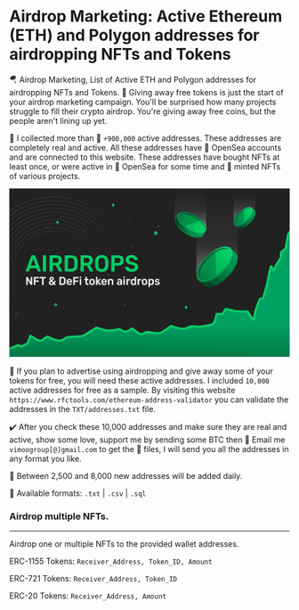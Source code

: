 # Airdrop Marketing: Active Ethereum (ETH) and Polygon addresses for airdropping NFTs and Tokens
🪂 Airdrop Marketing, List of Active ETH and Polygon addresses for airdropping NFTs and Tokens. 🎁 Giving away free tokens is just the start of your airdrop marketing campaign. You'll be surprised how many projects struggle to fill their crypto airdrop. You're giving away free coins, but the people aren't lining up yet.

📁 I collected more than 🚀 `+900,000` active addresses. These addresses are completely real and active. All these addresses have 🌊 OpenSea accounts and are connected to this website. These addresses have bought NFTs at least once, or were active in 🌊 OpenSea for some time and 💎 minted NFTs of various projects.

<p align="center">
  <img src="https://github.com/3xByte/Airdrop-Marketing/blob/main/Banner/326489232.jpg" width="720" title="hover text">
</p>

🎯 If you plan to advertise using airdropping and give away some of your tokens for free, you will need these active addresses. I included `10,000` active addresses for free as a sample. By visiting this website `https://www.rfctools.com/ethereum-address-validator` you can validate the addresses in the `TXT/addresses.txt` file.

✔️ After you check these 10,000 addresses and make sure they are real and active, show some love, support me by sending some BTC then 📨 Email me `vimoogroup[@]gmail.com` to get the 📁 files, I will send you all the addresses in any format you like. 

🔮 Between 2,500 and 8,000 new addresses will be added daily.

💾 Available formats: `.txt` | `.csv` | `.sql`



### Airdrop multiple NFTs.
-------------------
Airdrop one or multiple NFTs to the provided wallet addresses.

ERC-1155 Tokens: `Receiver_Address, Token_ID, Amount`

ERC-721 Tokens: `Receiver_Address, Token_ID`

ERC-20 Tokens: `Receiver_Address, Amount`
